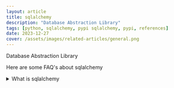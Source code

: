 ```yaml
---
layout: article
title: sqlalchemy
description: "Database Abstraction Library"
tags: [python, sqlalchemy, pypi sqlalchemy, pypi, references]
date: 2023-12-27
cover: /assets/images/related-articles/general.png
---
```


Database Abstraction Library

Here are some FAQ's about sqlalchemy
<details>
<summary>What is sqlalchemy</summary>
Database Abstraction Library
</details>
